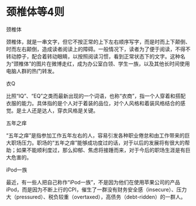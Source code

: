# 颈椎体等4则

颈椎体 

颈椎体，就是一串文字，但它不按正常的上下左右顺序写字，而是时而上下颠倒、时而左右颠倒，造成读者阅读上的障碍。一般情况下，读者为了便于阅读，不得不转动脖子，配合着转动眼睛，以按照阅读习惯，看到正常状态下的文字。这种名为“颈椎体”的图片在微博走红，成为办公室白领、学生一族，以及其他长时间使用电脑人群的热门转发。 

衣Q 

比照“IQ”、“EQ”之类而最新出现的一个词语，也称“衣商”，指一个人穿着和搭配衣服的能力。具体指的是个人对于着装的品位，对个人风格和着装风格结合的感觉。是土人还是达人，穿衣风格是关键。 

五年之痒 

“五年之痒”是指参加工作五年左右的人，容易引发各种职业倦怠和由工作带来的巨大职场压力。职场的“五年之痒”能够成功度过的话，对于以后的发展将有很大的帮助；如果不能顺利度过，那么抑郁、焦虑将接踵而来，对于今后的职场生涯是有巨大危害的。 

iPod一族 

最近，有一些人把自己称作“iPod一族”，不是因为他们在使用苹果公司的产品iPod，而是因为不断上行的CPI，催生了一群没有财务安全感（insecure）、压力大（pressured）、税负较重（overtaxed），高债务（debt-ridden）的一群人。